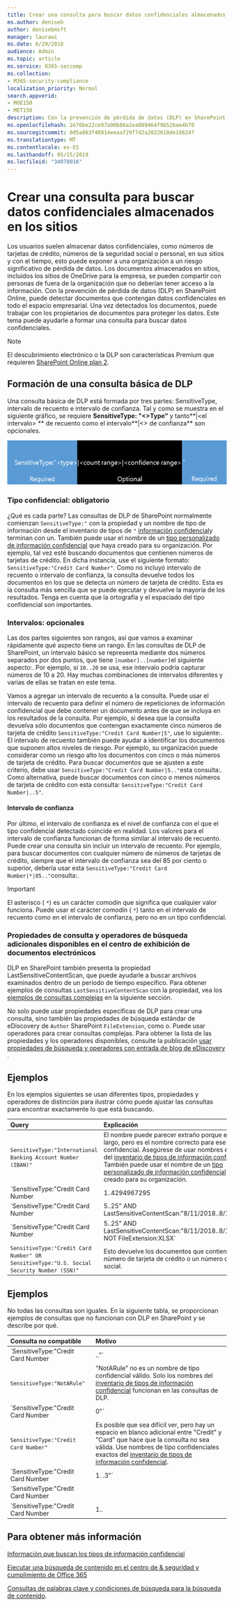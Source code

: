 ```yaml
---
title: Crear una consulta para buscar datos confidenciales almacenados en los sitios
ms.author: deniseb
author: denisebmsft
manager: laurawi
ms.date: 6/29/2018
audience: Admin
ms.topic: article
ms.service: O365-seccomp
ms.collection:
- M365-security-compliance
localization_priority: Normal
search.appverid:
- MOE150
- MET150
description: Con la prevención de pérdida de datos (DLP) en SharePoint Online, puede detectar documentos que contengan datos confidenciales en todo el espacio empresarial. Una vez detectados los documentos, puede trabajar con los propietarios de documentos para proteger los datos. Este tema puede ayudarle a formar una consulta para buscar datos confidenciales.
ms.openlocfilehash: 2e76be22ce97a90b86a2ea089464f9b526ae4b70
ms.sourcegitcommit: 0d5a863f48914eeaaf29f7d2a2022618de186247
ms.translationtype: MT
ms.contentlocale: es-ES
ms.lasthandoff: 05/15/2019
ms.locfileid: "34078016"
---
```

# <a name="form-a-query-to-find-sensitive-data-stored-on-sites"></a>Crear una consulta para buscar datos confidenciales almacenados en los sitios

Los usuarios suelen almacenar datos confidenciales, como números de tarjetas de crédito, números de la seguridad social o personal, en sus sitios y con el tiempo, esto puede exponer a una organización a un riesgo significativo de pérdida de datos. Los documentos almacenados en sitios, incluidos los sitios de OneDrive para la empresa, se pueden compartir con personas de fuera de la organización que no deberían tener acceso a la información. Con la prevención de pérdida de datos (DLP) en SharePoint Online, puede detectar documentos que contengan datos confidenciales en todo el espacio empresarial. Una vez detectados los documentos, puede trabajar con los propietarios de documentos para proteger los datos. Este tema puede ayudarle a formar una consulta para buscar datos confidenciales.
  
> [!NOTE]
> El descubrimiento electrónico o la DLP son características Premium que requieren [SharePoint Online plan 2](https://go.microsoft.com/fwlink/?LinkId=510080). 
  
## <a name="forming-a-basic-dlp-query"></a>Formación de una consulta básica de DLP

Una consulta básica de DLP está formada por tres partes: SensitiveType, intervalo de recuento e intervalo de confianza. Tal y como se muestra en el siguiente gráfico, se requiere **SensitiveType: "\<\>Type"** y tanto**|\<el intervalo\> ** de recuento como el intervalo**|\<\> de confianza** son opcionales. 
  
![Consulta de ejemplo dividida entre obligatorio y opcional](media/DLP-query-example-text.png)
  
### <a name="sensitive-type---required"></a>Tipo confidencial: obligatorio

¿Qué es cada parte? Las consultas de DLP de SharePoint normalmente comienzan `SensitiveType:"` con la propiedad y un nombre de tipo de información desde el inventario de tipos de `"` [información confidencial](https://go.microsoft.com/fwlink/?LinkID=509999)y terminan con un. También puede usar el nombre de un [tipo personalizado de información confidencial](create-a-custom-sensitive-information-type.md) que haya creado para su organización. Por ejemplo, tal vez esté buscando documentos que contienen números de tarjetas de crédito. En dicha instancia, use el siguiente formato: `SensitiveType:"Credit Card Number"`. Como no incluyó intervalo de recuento o intervalo de confianza, la consulta devuelve todos los documentos en los que se detecta un número de tarjeta de crédito. Esta es la consulta más sencilla que se puede ejecutar y devuelve la mayoría de los resultados. Tenga en cuenta que la ortografía y el espaciado del tipo confidencial son importantes. 
  
### <a name="ranges---optional"></a>Intervalos: opcionales

Las dos partes siguientes son rangos, así que vamos a examinar rápidamente qué aspecto tiene un rango. En las consultas de DLP de SharePoint, un intervalo básico se representa mediante dos números separados por dos puntos, que tiene `[number]..[number]`el siguiente aspecto:. Por ejemplo, si `10..20` se usa, ese intervalo podría capturar números de 10 a 20. Hay muchas combinaciones de intervalos diferentes y varias de ellas se tratan en este tema. 
  
Vamos a agregar un intervalo de recuento a la consulta. Puede usar el intervalo de recuento para definir el número de repeticiones de información confidencial que debe contener un documento antes de que se incluya en los resultados de la consulta. Por ejemplo, si desea que la consulta devuelva sólo documentos que contengan exactamente cinco números de tarjeta de crédito `SensitiveType:"Credit Card Number|5"`, use lo siguiente:. El intervalo de recuento también puede ayudar a identificar los documentos que suponen altos niveles de riesgo. Por ejemplo, su organización puede considerar como un riesgo alto los documentos con cinco o más números de tarjeta de crédito. Para buscar documentos que se ajusten a este criterio, debe usar `SensitiveType:"Credit Card Number|5.."`esta consulta:. Como alternativa, puede buscar documentos con cinco o menos números de tarjeta de crédito con esta consulta: `SensitiveType:"Credit Card Number|..5"`. 
  
#### <a name="confidence-range"></a>Intervalo de confianza

Por último, el intervalo de confianza es el nivel de confianza con el que el tipo confidencial detectado coincide en realidad. Los valores para el intervalo de confianza funcionan de forma similar al intervalo de recuento. Puede crear una consulta sin incluir un intervalo de recuento. Por ejemplo, para buscar documentos con cualquier número de números de tarjetas de crédito, siempre que el intervalo de confianza sea del 85 por ciento o superior, debería usar esta `SensitiveType:"Credit Card Number|*|85.."`consulta:. 
  
> [!IMPORTANT]
> El asterisco ( `*`) es un carácter comodín que significa que cualquier valor funciona. Puede usar el carácter comodín ( `*`) tanto en el intervalo de recuento como en el intervalo de confianza, pero no en un tipo confidencial. 
  
### <a name="additional-query-properties-and-search-operators-available-in-the-ediscovery-center"></a>Propiedades de consulta y operadores de búsqueda adicionales disponibles en el centro de exhibición de documentos electrónicos

DLP en SharePoint también presenta la propiedad LastSensitiveContentScan, que puede ayudarle a buscar archivos examinados dentro de un período de tiempo específico. Para obtener ejemplos de consultas `LastSensitiveContentScan` con la propiedad, vea los [ejemplos de consultas complejas](#examples-of-complex-queries) en la siguiente sección. 
  
No solo puede usar propiedades específicas de DLP para crear una consulta, sino también las propiedades de búsqueda estándar de eDiscovery de `Author` SharePoint `FileExtension`, como o. Puede usar operadores para crear consultas complejas. Para obtener la lista de las propiedades y los operadores disponibles, consulte la publicación [usar propiedades de búsqueda y operadores con entrada de blog de eDiscovery](https://go.microsoft.com/fwlink/?LinkId=510093) . 
  
## <a name="examples-of-complex-queries"></a>Ejemplos

En los ejemplos siguientes se usan diferentes tipos, propiedades y operadores de distinción para ilustrar cómo puede ajustar las consultas para encontrar exactamente lo que está buscando.
  
|**Query**|**Explicación**|
|:-----|:-----|
| `SensitiveType:"International Banking Account Number (IBAN)"` <br/> |El nombre puede parecer extraño porque es tan largo, pero es el nombre correcto para ese tipo confidencial. Asegúrese de usar nombres exactos del [inventario de tipos de información confidencial](https://go.microsoft.com/fwlink/?LinkID=509999). También puede usar el nombre de un [tipo personalizado de información confidencial](create-a-custom-sensitive-information-type.md) que haya creado para su organización.  <br/> |
| `SensitiveType:"Credit Card Number|1..4294967295|1..100"` <br/> |Esto devuelve documentos con al menos una coincidencia con el tipo confidencial "número de tarjeta de crédito". Los valores de cada intervalo son los respectivos valores mínimos y máximos. Una forma más sencilla de escribir esta consulta es `SensitiveType:"Credit Card Number"`, pero ¿Dónde está la diversión?  <br/> |
| `SensitiveType:"Credit Card Number| 5..25" AND LastSensitiveContentScan:"8/11/2018..8/13/2018"` <br/> |Esto devuelve los documentos con 5-25 números de tarjeta de crédito que fueron examinados del 11 de agosto de 2018 al 13 de agosto de 2018.  <br/> |
| `SensitiveType:"Credit Card Number| 5..25" AND LastSensitiveContentScan:"8/11/2018..8/13/2018" NOT FileExtension:XLSX` <br/> |Esto devuelve los documentos con 5-25 números de tarjeta de crédito que fueron examinados del 11 de agosto de 2018 al 13 de agosto de 2018. Los archivos con una extensión XLSX no se incluyen en los resultados de la consulta.  `FileExtension`es una de las muchas propiedades que se pueden incluir en una consulta. Para obtener más información, vea [using Search Properties and Operators with eDiscovery](https://go.microsoft.com/fwlink/?LinkId=510093).  <br/> |
| `SensitiveType:"Credit Card Number" OR SensitiveType:"U.S. Social Security Number (SSN)"` <br/> |Esto devuelve los documentos que contienen un número de tarjeta de crédito o un número de seguro social.  <br/> |
   
## <a name="examples-of-queries-to-avoid"></a>Ejemplos

No todas las consultas son iguales. En la siguiente tabla, se proporcionan ejemplos de consultas que no funcionan con DLP en SharePoint y se describe por qué.
  
|**Consulta no compatible**|**Motivo**|
|:-----|:-----|
| `SensitiveType:"Credit Card Number|.."` <br/> |Debe agregar, al menos, un número.  <br/> |
| `SensitiveType:"NotARule"` <br/> |"NotARule" no es un nombre de tipo confidencial válido. Solo los nombres del [inventario de tipos de información confidencial](https://go.microsoft.com/fwlink/?LinkID=509999) funcionan en las consultas de DLP.  <br/> |
| `SensitiveType:"Credit Card Number|0"` <br/> |Cero no es válido como valor mínimo o como valor máximo en un intervalo.  <br/> |
| `SensitiveType:"Credit Card Number"` <br/> |Es posible que sea difícil ver, pero hay un espacio en blanco adicional entre "Credit" y "Card" que hace que la consulta no sea válida. Use nombres de tipo confidenciales exactos del [inventario de tipos de información confidencial](https://go.microsoft.com/fwlink/?LinkID=509999).  <br/> |
| `SensitiveType:"Credit Card Number|1. .3"` <br/> |La parte de dos puntos no debe estar separada por un espacio.  <br/> |
| `SensitiveType:"Credit Card Number| |1..|80.."` <br/> |Hay demasiados delimitadores de canalización (|). Siga este formato en su lugar:`SensitiveType: "Credit Card Number|1..|80.."` <br/> |
| `SensitiveType:"Credit Card Number|1..|80..101"` <br/> |Como los valores de confianza representan un porcentaje, no pueden exceder de 100. Elija un número del 1 al 100 en su lugar.  <br/> |
   
## <a name="for-more-information"></a>Para obtener más información

[Información que buscan los tipos de información confidencial](what-the-sensitive-information-types-look-for.md)
  
[Ejecutar una búsqueda de contenido en el centro de &amp; seguridad y cumplimiento de Office 365](run-a-content-search-in-the-security-and-compliance-center.md)
  
[Consultas de palabras clave y condiciones de búsqueda para la búsqueda de contenido](keyword-queries-and-search-conditions.md).
  


